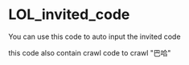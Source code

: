 # LOL_invited_code
You can use this code to auto input the invited code

this code also contain crawl code to crawl "巴哈"
